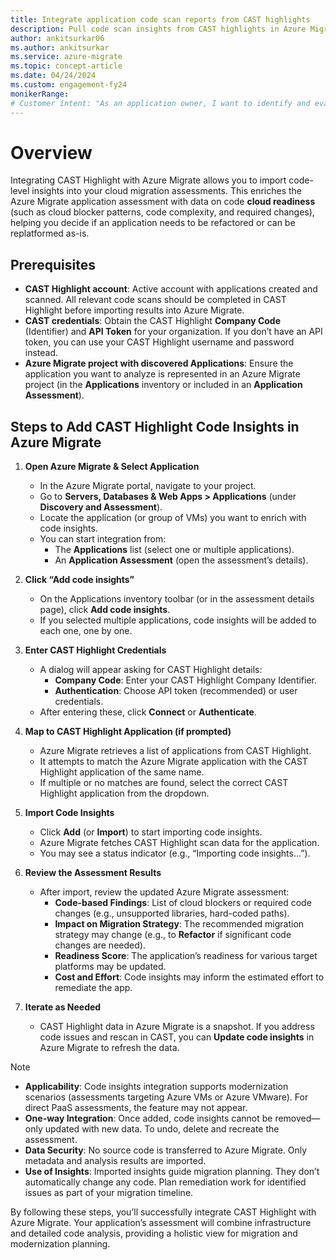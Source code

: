 ```yaml
--- 
title: Integrate application code scan reports from CAST highlights  
description: Pull code scan insights from CAST highlights in Azure Migrate application assessments and review the application report 
author: ankitsurkar06
ms.author: ankitsurkar
ms.service: azure-migrate 
ms.topic: concept-article 
ms.date: 04/24/2024 
ms.custom: engagement-fy24 
monikerRange:
# Customer intent: "As an application owner, I want to identify and evaluate code changes required for modernizing my applications in Azure Migrate, so that I can deploy the best migration strategy for a smooth transition to Azure."
--- 
```


# Overview

Integrating CAST Highlight with Azure Migrate allows you to import code-level insights into your cloud migration assessments. This enriches the Azure Migrate application assessment with data on code **cloud readiness** (such as cloud blocker patterns, code complexity, and required changes), helping you decide if an application needs to be refactored or can be replatformed as-is.


## Prerequisites

- **CAST Highlight account**: Active account with applications created and scanned. All relevant code scans should be completed in CAST Highlight before importing results into Azure Migrate.
- **CAST credentials**: Obtain the CAST Highlight **Company Code** (Identifier) and **API Token** for your organization. If you don’t have an API token, you can use your CAST Highlight username and password instead.
- **Azure Migrate project with discovered Applications**: Ensure the application you want to analyze is represented in an Azure Migrate project (in the **Applications** inventory or included in an **Application Assessment**).


## Steps to Add CAST Highlight Code Insights in Azure Migrate

1. **Open Azure Migrate & Select Application**
   - In the Azure Migrate portal, navigate to your project.
   - Go to **Servers, Databases & Web Apps > Applications** (under **Discovery and Assessment**).
   - Locate the application (or group of VMs) you want to enrich with code insights.
   - You can start integration from:
     - The **Applications** list (select one or multiple applications).
     - An **Application Assessment** (open the assessment’s details).

1. **Click “Add code insights”**
   - On the Applications inventory toolbar (or in the assessment details page), click **Add code insights**.
   - If you selected multiple applications, code insights will be added to each one, one by one.

1. **Enter CAST Highlight Credentials**
   - A dialog will appear asking for CAST Highlight details:
     - **Company Code**: Enter your CAST Highlight Company Identifier.
     - **Authentication**: Choose API token (recommended) or user credentials.
   - After entering these, click **Connect** or **Authenticate**.

1. **Map to CAST Highlight Application (if prompted)**
   - Azure Migrate retrieves a list of applications from CAST Highlight.
   - It attempts to match the Azure Migrate application with the CAST Highlight application of the same name.
   - If multiple or no matches are found, select the correct CAST Highlight application from the dropdown.

1. **Import Code Insights**
   - Click **Add** (or **Import**) to start importing code insights.
   - Azure Migrate fetches CAST Highlight scan data for the application.
   - You may see a status indicator (e.g., “Importing code insights…”).

1. **Review the Assessment Results**
   - After import, review the updated Azure Migrate assessment:
     - **Code-based Findings**: List of cloud blockers or required code changes (e.g., unsupported libraries, hard-coded paths).
     - **Impact on Migration Strategy**: The recommended migration strategy may change (e.g., to **Refactor** if significant code changes are needed).
     - **Readiness Score**: The application’s readiness for various target platforms may be updated.
     - **Cost and Effort**: Code insights may inform the estimated effort to remediate the app.

1. **Iterate as Needed**
   - CAST Highlight data in Azure Migrate is a snapshot. If you address code issues and rescan in CAST, you can **Update code insights** in Azure Migrate to refresh the data.



> [!Note]
>  - **Applicability**: Code insights integration supports modernization scenarios (assessments targeting Azure VMs or Azure VMware). For direct PaaS assessments, the feature may not appear.
>  - **One-way Integration**: Once added, code insights cannot be removed—only updated with new data. To undo, delete and recreate the assessment.
>  - **Data Security**: No source code is transferred to Azure Migrate. Only metadata and analysis results are imported.
>  - **Use of Insights**: Imported insights guide migration planning. They don’t automatically change any code. Plan remediation work for identified issues as part of your migration timeline.


By following these steps, you’ll successfully integrate CAST Highlight with Azure Migrate. Your application’s assessment will combine infrastructure and detailed code analysis, providing a holistic view for migration and modernization planning.